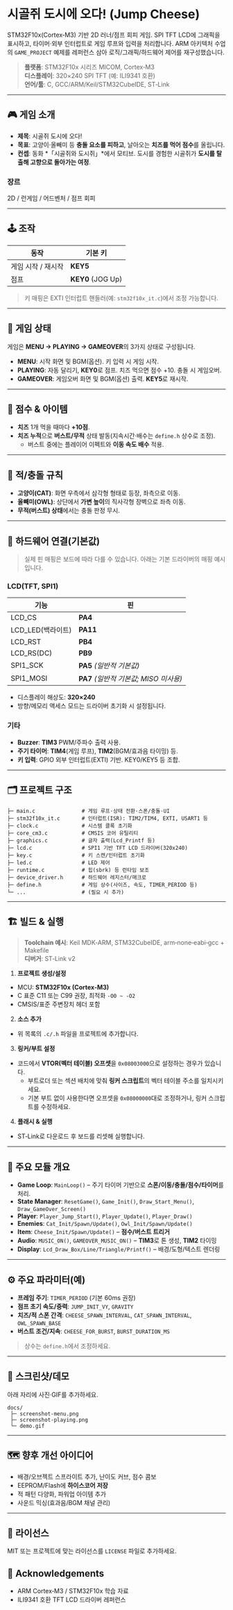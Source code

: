 # 시골쥐 도시에 오다! (Jump Cheese)
STM32F10x(Cortex‑M3) 기반 2D 러너/점프 회피 게임. SPI TFT LCD에 그래픽을 표시하고, 타이머·외부 인터럽트로 게임 루프와 입력을 처리합니다. ARM 아키텍처 수업의 `GAME_PROJECT` 예제를 레퍼런스 삼아 로직/그래픽/하드웨어 제어를 재구성했습니다.

> **플랫폼**: STM32F10x 시리즈 MICOM, Cortex‑M3  
> **디스플레이**: 320×240 SPI TFT (예: ILI9341 호환)  
> **언어/툴**: C, GCC/ARM/Keil/STM32CubeIDE, ST‑Link

---

## 🎮 게임 소개
- **제목**: 시골쥐 도시에 오다!  
- **목표**: 고양이·올빼미 등 **충돌 요소를 피하고**, 날아오는 **치즈를 먹어 점수**를 올립니다.  
- **컨셉**: 동화 *「시골쥐와 도시쥐」*에서 모티브. 도시를 경험한 시골쥐가 **도시를 탈출해 고향으로 돌아가는 여정**.

### 장르
2D / 런게임 / 어드벤처 / 점프 회피

---

## 🕹 조작
| 동작 | 기본 키 |
|---|---|
| 게임 시작 / 재시작 | **KEY5** |
| 점프 | **KEY0** (JOG Up) |

> 키 매핑은 EXTI 인터럽트 핸들러(예: `stm32f10x_it.c`)에서 조정 가능합니다.

---

## 🧠 게임 상태
게임은 **MENU → PLAYING → GAMEOVER**의 3가지 상태로 구성됩니다.

- **MENU**: 시작 화면 및 BGM(옵션). 키 입력 시 게임 시작.  
- **PLAYING**: 자동 달리기, **KEY0**로 점프. 치즈 먹으면 점수 +10. 충돌 시 게임오버.  
- **GAMEOVER**: 게임오버 화면 및 BGM(옵션) 출력. **KEY5**로 재시작.

---

## 🧀 점수 & 아이템
- **치즈** 1개 먹을 때마다 **+10점**.  
- **치즈 누적**으로 **버스트/무적** 상태 발동(지속시간·배수는 `define.h` 상수로 조정).  
  - 버스트 중에는 플레이어 이펙트와 **이동 속도 배수** 적용.

---

## 🐾 적/충돌 규칙
- **고양이(CAT)**: 화면 우측에서 삼각형 형태로 등장, 좌측으로 이동.  
- **올빼미(OWL)**: 상단에서 **가변 높이**의 직사각형 장벽으로 좌측 이동.  
- **무적(버스트) 상태**에서는 충돌 판정 무시.

---

## 🔧 하드웨어 연결(기본값)
> 실제 핀 매핑은 보드에 따라 다를 수 있습니다. 아래는 기본 드라이버의 매핑 예시입니다.

### LCD(TFT, SPI1)
| 기능 | 핀 |
|---|---|
| LCD_CS | **PA4** |
| LCD_LED(백라이트) | **PA11** |
| LCD_RST | **PB4** |
| LCD_RS(DC) | **PB9** |
| SPI1_SCK | **PA5** *(일반적 기본값)* |
| SPI1_MOSI | **PA7** *(일반적 기본값; MISO 미사용)* |

- 디스플레이 해상도: **320×240**  
- 방향/메모리 액세스 모드는 드라이버 초기화 시 설정됩니다.

### 기타
- **Buzzer**: **TIM3** PWM/주파수 출력 사용.  
- **주기 타이머**: **TIM4**(게임 루프), **TIM2**(BGM/효과음 타이밍) 등.  
- **키 입력**: GPIO 외부 인터럽트(EXTI) 기반. KEY0/KEY5 등 조합.

---

## 🗂 프로젝트 구조
```
├─ main.c               # 게임 루프·상태 전환·스폰/충돌·UI
├─ stm32f10x_it.c       # 인터럽트(ISR): TIM2/TIM4, EXTI, USART1 등
├─ clock.c              # 시스템 클록 초기화
├─ core_cm3.c           # CMSIS 코어 유틸리티
├─ graphics.c           # 글자 출력(Lcd_Printf 등)
├─ lcd.c                # SPI1 기반 TFT LCD 드라이버(320x240)
├─ key.c                # 키 스캔/인터럽트 초기화
├─ led.c                # LED 제어
├─ runtime.c            # 힙(sbrk) 등 런타임 보조
├─ device_driver.h      # 하드웨어 레지스터/매크로
├─ define.h             # 게임 상수(사이즈, 속도, TIMER_PERIOD 등)
└─ ...                  # (필요 시 추가)
```

---

## 🏗 빌드 & 실행
> **Toolchain 예시**: Keil MDK‑ARM, STM32CubeIDE, arm‑none‑eabi‑gcc + Makefile  
> **디버거**: ST‑Link v2

1) **프로젝트 생성/설정**  
- MCU: **STM32F10x (Cortex‑M3)**  
- C 표준 C11 또는 C99 권장, 최적화 `-O0 ~ -O2`  
- CMSIS/표준 주변장치 헤더 포함

2) **소스 추가**  
- 위 목록의 `.c/.h` 파일을 프로젝트에 추가합니다.

3) **링커/부트 설정**  
- 코드에서 **VTOR(벡터 테이블) 오프셋**을 `0x08003000`으로 설정하는 경우가 있습니다.  
  - 부트로더 또는 섹션 배치에 맞춰 **링커 스크립트**의 벡터 테이블 주소를 일치시키세요.  
  - 기본 부트 없이 사용한다면 오프셋을 `0x08000000`대로 조정하거나, 링커 스크립트를 수정하세요.

4) **플래시 & 실행**  
- ST‑Link로 다운로드 후 보드를 리셋해 실행합니다.

---

## 🔩 주요 모듈 개요
- **Game Loop**: `MainLoop()` – 주기 타이머 기반으로 **스폰/이동/충돌/점수/타이머**를 처리.  
- **State Manager**: `ResetGame()`, `Game_Init()`, `Draw_Start_Menu()`, `Draw_GameOver_Screen()`  
- **Player**: `Player_Jump_Start()`, `Player_Update()`, `Player_Draw()`  
- **Enemies**: `Cat_Init/Spawn/Update()`, `Owl_Init/Spawn/Update()`  
- **Item**: `Cheese_Init/Spawn/Update()` – **점수/버스트 트리거**  
- **Audio**: `MUSIC_ON()`, `GAMEOVER_MUSIC_ON()` – **TIM3**로 톤 생성, **TIM2** 타이밍  
- **Display**: `Lcd_Draw_Box/Line/Triangle/Printf()` – 배경/도형/텍스트 렌더링

---

## ⚙️ 주요 파라미터(예)
- **프레임 주기**: `TIMER_PERIOD` (기본 60ms 권장)  
- **점프 초기 속도/중력**: `JUMP_INIT_VY`, `GRAVITY`  
- **치즈/적 스폰 간격**: `CHEESE_SPAWN_INTERVAL`, `CAT_SPAWN_INTERVAL`, `OWL_SPAWN_BASE`  
- **버스트 조건/지속**: `CHEESE_FOR_BURST`, `BURST_DURATION_MS`  
> 상수는 `define.h`에서 조정하세요.

---

## 📸 스크린샷/데모
아래 자리에 사진·GIF를 추가하세요.
```
docs/
 ├─ screenshot-menu.png
 ├─ screenshot-playing.png
 └─ demo.gif
```

---

## 🗺 향후 개선 아이디어
- 배경/오브젝트 스프라이트 추가, 난이도 커브, 점수 콤보  
- EEPROM/Flash에 **하이스코어 저장**  
- 적 패턴 다양화, 파워업 아이템 추가  
- 사운드 믹싱(효과음/BGM 채널 관리)

---

## 📜 라이선스
MIT 또는 프로젝트에 맞는 라이선스를 `LICENSE` 파일로 추가하세요.

## 🙏 Acknowledgements
- ARM Cortex‑M3 / STM32F10x 학습 자료  
- ILI9341 호환 TFT LCD 드라이버 레퍼런스
